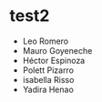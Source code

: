 
# test2

- Leo Romero
- Mauro Goyeneche
- Héctor Espinoza
- Polett Pizarro
- isabella Risso
- Yadira Henao

